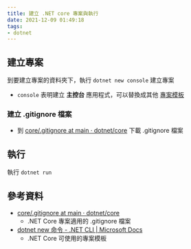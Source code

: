 ```yaml
---
title: 建立 .NET core 專案與執行
date: 2021-12-09 01:49:18
tags:
- dotnet
---
```


## 建立專案
到要建立專案的資料夾下，執行 `dotnet new console` 建立專案
- `console` 表明建立 **主控台** 應用程式，可以替換成其他 [專案模板](https://docs.microsoft.com/zh-tw/dotnet/core/tools/dotnet-new)

### 建立 .gitignore 檔案
- 到 [core/.gitignore at main · dotnet/core](https://github.com/dotnet/core/blob/main/.gitignore) 下載 .gitignore 檔案

## 執行
執行 `dotnet run`

## 參考資料
- [core/.gitignore at main · dotnet/core](https://github.com/dotnet/core/blob/main/.gitignore)
    - .NET Core 專案適用的 .gitignore 檔案
- [dotnet new 命令 - .NET CLI | Microsoft Docs](https://docs.microsoft.com/zh-tw/dotnet/core/tools/dotnet-new)
    - .NET Core 可使用的專案模板